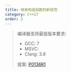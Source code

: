 ```yaml
---
title: 继承构造函数的新规范
category: C++17
order: 2
---
```


> 编译器支持最低版本要求:
> * GCC: 7
> * MSVC: 
> * Clang: 3.9
>
> 提案: [P0136R1](http://wg21.link/p0136r1)
